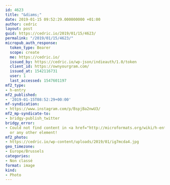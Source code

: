 ```yaml
---
id: 4623
title: "&diams;"
date: 2019-01-15 09:52:29.000000000 +01:00
author: cedric
layout: post
guid: https://cedric.io/2019/01/15/4623/
permalink: "/2019/01/15/4623/"
micropub_auth_response:
  token_type: Bearer
  scope: create
  me: https://cedric.io/
  issued_by: https://cedric.io/wp-json/indieauth/1.0/token
  client_id: https://ownyourgram.com/
  issued_at: 1542116731
  user: 1
  last_accessed: 1547601197
mf2_type:
- h-entry
mf2_published:
- '2019-01-15T08:52:29+00:00'
mf-syndication:
- https://www.instagram.com/p/BspjBa2nwU3/
mf2_mp-syndicate-to:
- bridgy-publish_twitter
bridgy_error:
- Could not find content in <a href="http://microformats.org/wiki/h-entry">h-entry</a>
  or any other element!
mf2_photo:
- https://cedric.io/wp-content/uploads/2019/01/ig7mcda4.jpg
geo_timezone:
- Europe/Brussels
categories:
- Non classé
format: image
kind:
- Photo
---
```

